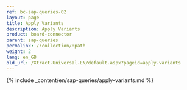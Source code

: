 ```yaml
---
ref: bc-sap-queries-02
layout: page
title: Apply Variants
description: Apply Variants
product: board-connector
parent: sap-queries
permalink: /:collection/:path
weight: 2
lang: en_GB
old_url: /Xtract-Universal-EN/default.aspx?pageid=apply-variants
---
```

{% include _content/en/sap-queries/apply-variants.md %}


